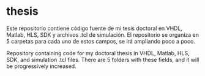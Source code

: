 # thesis
Este repositorio contiene código fuente de mi tesis doctoral en VHDL, Matlab, HLS, SDK y archivos .tcl de simulación. El repositorio se organiza en 5 carpetas para cada uno de estos campos, se irá ampliando poco a poco. 

Repository containing code for my doctoral thesis in VHDL, Matlab, HLS, SDK, and simulation .tcl files. There are 5 folders with these fields, and it will be progressively increased.
